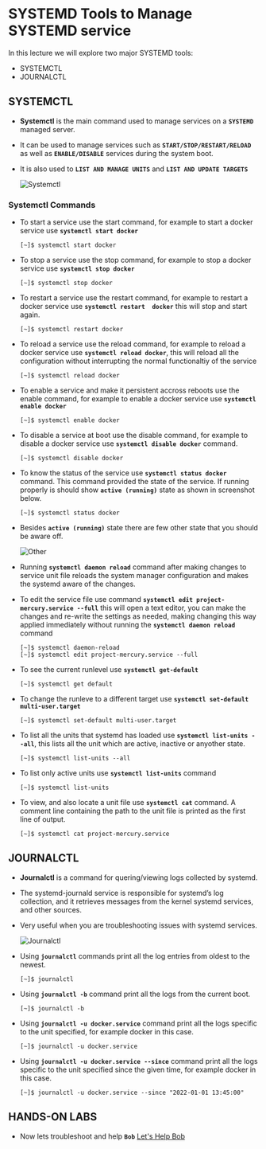 # SYSTEMD Tools to Manage SYSTEMD service

  In this lecture we will explore two major SYSTEMD tools:
  - SYSTEMCTL
  - JOURNALCTL

  ## SYSTEMCTL

   - __Systemctl__ is the main command used to manage services on a **`SYSTEMD`** managed server.
   - It can be used to manage services such as **`START/STOP/RESTART/RELOAD`** as well as **`ENABLE/DISABLE`** services
     during the system boot.
   - It is also used to **`LIST AND MANAGE UNITS`** and **`LIST AND UPDATE TARGETS`**

      ![Systemctl](../../images/systemctl.png)

### Systemctl Commands

- To start a service use the start command, for example to start a docker service use **`systemctl start docker`**

  ```
  [~]$ systemctl start docker
  ```

- To stop a service use the stop command, for example to stop a docker service use **`systemctl stop docker`**

  ```
  [~]$ systemctl stop docker
  ```
- To restart a service use the restart command, for example to restart a docker service use **`systemctl restart  docker`** this will stop and start again.

  ```
  [~]$ systemctl restart docker
  ```
- To reload a service use the reload command, for example to reload a docker service use **`systemctl reload docker`**, this will reload all the configuration without interrupting the normal functionaltiy of the service

  ```
  [~]$ systemctl reload docker
  ```
- To enable a service and make it persistent accross reboots use the enable command, for example to enable a docker service use **`systemctl enable docker`**

  ```
  [~]$ systemctl enable docker
  ```

- To disable a service at boot use the disable command, for example to disable a docker service use **`systemctl disable docker`** command.

  ```
  [~]$ systemctl disable docker
  ```

- To know the status of the service use **`systemctl status docker`** command. This command provided the state of the service. If running properly is should show **`active (running)`** state as shown in screenshot below.

  ```
  [~]$ systemctl status docker
  ```

- Besides **`active (running)`** state there are few other state that you should be aware off.

  ![Other](../../images/otherstate.PNG)

- Running **`systemctl daemon reload`** command after making changes to service unit file reloads the system manager configuration and makes the systemd aware of the changes.

- To edit the service file use command **`systemctl edit project-mercury.service --full`** this will open a text editor, you can make the changes and re-write the settings as needed, making changing this way applied immediately without running the **`systemctl daemon reload`** command

  ```
  [~]$ systemctl daemon-reload
  [~]$ systemctl edit project-mercury.service --full
  ```
- To see the current runlevel use **`systemctl get-default`**

  ```
  [~]$ systemctl get default
  ```

- To change the runleve to a different target use  **`systemctl set-default multi-user.target`**

  ```
  [~]$ systemctl set-default multi-user.target
  ```

- To list all the units that systemd has loaded use **`systemctl list-units --all`**, this lists all the unit which are active, inactive or anyother state.

  ```
  [~]$ systemctl list-units --all
  ```

- To list only active units use **`systemctl list-units`** command

  ```
  [~]$ systemctl list-units
  ```

- To view, and also locate a unit file use **`systemctl cat`** command. A comment line containing the path to the unit file is printed as the first line of output.

  ```
  [~]$ systemctl cat project-mercury.service
  ```

## JOURNALCTL

  - __Journalctl__ is a command for quering/viewing logs collected by systemd.
  - The systemd-journald service is responsible for systemd’s log collection, and it retrieves messages from the kernel    systemd services, and other sources.
  - Very useful when you are troubleshooting issues with systemd services.

    ![Journalctl](../../images/journalctl.png)

  - Using **`journalctl`** commands print all the log entries from oldest to the newest.

    ```
    [~]$ journalctl
    ```
  - Using **`journalctl -b`** command print all the logs from the current boot.

    ```
    [~]$ journalctl -b
    ```
  - Using **`journalctl -u docker.service`** command print all the logs specific to the unit specified, for example docker in this case.

    ```
    [~]$ journalctl -u docker.service
    ```

  - Using **`journalctl -u docker.service --since`** command print all the logs specific to the unit specified since the given time, for example docker in this case.

    ```
    [~]$ journalctl -u docker.service --since "2022-01-01 13:45:00"
    ```

## HANDS-ON LABS

  - Now lets troubleshoot and help **`Bob`** [Let's Help Bob](https://kodekloud.com/courses/the-linux-basics-course/lectures/17074647)
